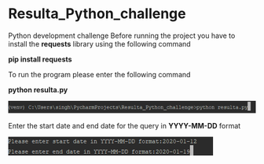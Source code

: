 # Resulta_Python_challenge
Python development challenge
Before running the project you have to install the **requests** library using the following command

**pip install requests**

To run the program please enter the following command

**python resulta.py**

![To run](https://github.com/onkarkhokhar/Resulta_Python_challenge/blob/master/Capture.PNG)


Enter the start date and end date for the query in **YYYY-MM-DD** format

![date](https://github.com/onkarkhokhar/Resulta_Python_challenge/blob/master/Capture1.PNG)
